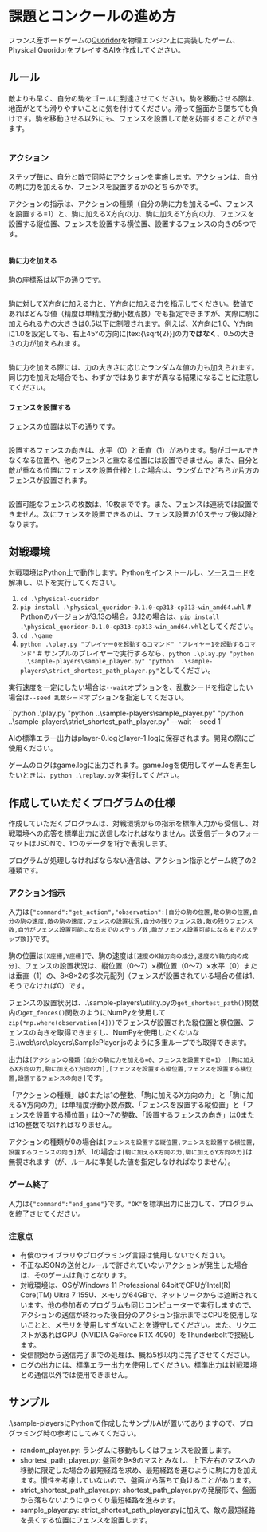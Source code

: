 # 課題とコンクールの進め方

フランス産ボードゲームの[Quoridor](https://ja.wikipedia.org/wiki/%E3%82%B3%E3%83%AA%E3%83%89%E3%83%BC%E3%83%AB)を物理エンジン上に実装したゲーム、Physical QuoridorをプレイするAIを作成してください。

## ルール

敵よりも早く、自分の駒をゴールに到達させてください。駒を移動させる際は、地面がとても滑りやすいことに気を付けてください。滑って盤面から墜ちても負けです。駒を移動させる以外にも、フェンスを設置して敵を妨害することができます。

![]()

### アクション

ステップ毎に、自分と敵で同時にアクションを実施します。アクションは、自分の駒に力を加えるか、フェンスを設置するかのどちらかです。

アクションの指示は、アクションの種類（自分の駒に力を加える=0、フェンスを設置する=1）と、駒に加えるX方向の力、駒に加えるY方向の力、フェンスを設置する縦位置、フェンスを設置する横位置、設置するフェンスの向きの5つです。

![]()

#### 駒に力を加える

駒の座標系は以下の通りです。

![]()

駒に対してX方向に加える力と、Y方向に加える力を指示してください。数値であればどんな値（精度は単精度浮動小数点数）でも指定できますが、実際に駒に加えられる力の大きさは0.5以下に制限されます。例えば、X方向に1.0、Y方向に1.0を設定しても、右上45°の方向に[tex:{\sqrt{2}}]の力**ではなく**、0.5の大きさの力が加えられます。

![]()

駒に力を加える際には、力の大きさに応じたランダムな値の力も加えられます。同じ力を加えた場合でも、わずかではありますが異なる結果になることに注意してください。

#### フェンスを設置する

フェンスの位置は以下の通りです。

![]()

設置するフェンスの向きは、水平（0）と垂直（1）があります。駒がゴールできなくなる位置や、他のフェンスと重なる位置には設置できません。また、自分と敵が重なる位置にフェンスを設置仕様とした場合は、ランダムでどちらか片方のフェンスが設置されます。

![]()

設置可能なフェンスの枚数は、10枚までです。また、フェンスは連続では設置できません。次にフェンスを設置できるのは、フェンス設置の10ステップ後以降となります。

## 対戦環境

対戦環境はPython上で動作します。Pythonをインストールし、[ソースコード](./physical-quoridor.zip)を解凍し、以下を実行してください。

1. `cd .\physical-quoridor`
2. `pip install .\physical_quoridor-0.1.0-cp313-cp313-win_amd64.whl`                   # Pythonのバージョンが3.13の場合。3.12の場合は、`pip install .\physical_quoridor-0.1.0-cp313-cp313-win_amd64.whl`としてください。
3. `cd .\game`
4. `python .\play.py "プレイヤー0を起動するコマンド" "プレイヤー1を起動するコマンド"`  # サンプルのプレイヤーで実行するなら、`python .\play.py "python ..\sample-players\sample_player.py" "python ..\sample-players\strict_shortest_path_player.py"`としてください。

実行速度を一定にしたい場合は`--wait`オプションを、乱数シードを指定したい場合は`--seed 乱数シード`オプションを指定してください。

``python .\play.py "python ..\sample-players\sample_player.py" "python ..\sample-players\strict_shortest_path_player.py" --wait --seed 1`

AIの標準エラー出力はplayer-0.logとlayer-1.logに保存されます。開発の際にご使用ください。

ゲームのログはgame.logに出力されます。game.logを使用してゲームを再生したいときは、`python .\replay.py`を実行してください。

## 作成していただくプログラムの仕様

作成していただくプログラムは、対戦環境からの指示を標準入力から受信し、対戦環境への応答を標準出力に送信しなければなりません。送受信データのフォーマットはJSONで、1つのデータを1行で表現します。

プログラムが処理しなければならない通信は、アクション指示とゲーム終了の2種類です。

### アクション指示

入力は`{"command":"get_action","observation":[自分の駒の位置,敵の駒の位置,自分の駒の速度,敵の駒の速度,フェンスの設置状況,自分の残りフェンス数,敵の残りフェンス数,自分がフェンス設置可能になるまでのステップ数,敵がフェンス設置可能になるまでのステップ数]}`です。

駒の位置は`[X座標,Y座標]`で、駒の速度は`[速度のX軸方向の成分,速度のY軸方向の成分]`、フェンスの設置状況は、縦位置（0～7）×横位置（0～7）×水平（0）または垂直（1）の、8×8×2の多次元配列（フェンスが設置されている場合の値は1、そうでなければ0）です。

フェンスの設置状況は、.\sample-players\utility.pyの`get_shortest_path()`関数内の`get_fences()`関数のようにNumPyを使用して`zip(*np.where(observation[4]))`でフェンスが設置された縦位置と横位置、フェンスの向きを取得できますし、NumPyを使用したくないなら.\web\src\players\SamplePlayer.jsのように多重ループでも取得できます。

出力は`[アクションの種類（自分の駒に力を加える=0、フェンスを設置する=1）,[駒に加えるX方向の力,駒に加えるY方向の力],[フェンスを設置する縦位置,フェンスを設置する横位置,設置するフェンスの向き]`です。

「アクションの種類」は0または1の整数、「駒に加えるX方向の力」と「駒に加えるY方向の力」は単精度浮動小数点数、「フェンスを設置する縦位置」と「フェンスを設置する横位置」は0～7の整数、「設置するフェンスの向き」は0または1の整数でなければなりません。

アクションの種類が0の場合は`[フェンスを設置する縦位置,フェンスを設置する横位置,設置するフェンスの向き]`が、1の場合は`[駒に加えるX方向の力,駒に加えるY方向の力]`は無視されます（が、ルールに準拠した値を指定しなければなりません）。

### ゲーム終了

入力は`{"command":"end_game"}`です。`"OK"`を標準出力に出力して、プログラムを終了させてください。

### 注意点

* 有償のライブラリやプログラミング言語は使用しないでください。
* 不正なJSONの送付とルールで許されていないアクションが発生した場合は、そのゲームは負けとなります。
* 対戦環境は、OSがWindows 11 Professional 64bitでCPUがIntel(R) Core(TM) Ultra 7 155U、メモリが64GBで、ネットワークからは遮断されています。他の参加者のプログラムも同じコンピューターで実行しますので、アクションの送信が終わった後自分のアクション指示まではCPUを使用しないことと、メモリを使用しすぎないことを遵守してください。また、リクエストがあればGPU（NVIDIA GeForce RTX 4090）をThunderboltで接続します。
* 受信開始から送信完了までの処理は、概ね5秒以内に完了させてください。
* ログの出力には、標準エラー出力を使用してください。標準出力は対戦環境との通信以外では使用できません。

## サンプル

.\sample-playersにPythonで作成したサンプルAIが置いてありますので、プログラミング時の参考にしてみてください。

* random_player.py: ランダムに移動もしくはフェンスを設置します。
* shortest_path_player.py: 盤面を9×9のマスとみなし、上下左右のマスへの移動に限定した場合の最短経路を求め、最短経路を進むように駒に力を加えます。慣性を考慮していないので、盤面から落ちて負けることがあります。
* strict_shortest_path_player.py: shortest_path_player.pyの発展形で、盤面から落ちないようにゆっくり最短経路を進みます。
* sample_player.py: strict_shortest_path_player.pyに加えて、敵の最短経路を長くする位置にフェンスを設置します。
